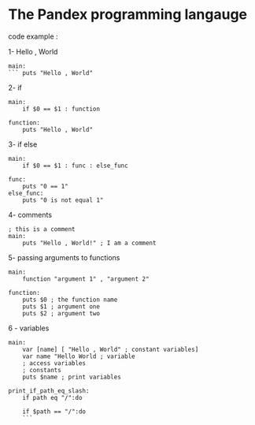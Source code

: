 # The Pandex programming langauge

code example :

1- Hello , World
```
main:
```	puts "Hello , World"
```
2- if
```
main:
	if $0 == $1 : function

function:
	puts "Hello , World"
```
3- if else
```
main:
	if $0 == $1 : func : else_func
	
func:
	puts "0 == 1"
else_func:
	puts "0 is not equal 1"
```
4- comments
```
; this is a comment
main:
	puts "Hello , World!" ; I am a comment
```
5- passing arguments to functions
```
main:
	function "argument 1" , "argument 2"
	
function:
	puts $0 ; the function name
	puts $1 ; argument one
	puts $2 ; argument two
```

6 - variables
```
main:
	var [name] [ "Hello , World" ; constant variables]
	var name "Hello World ; variable
	; access variables
	; constants
	puts $name ; print variables
```

	





 
```
print_if_path_eq_slash:
	if path eq "/":do

	if $path == "/":do
	```
